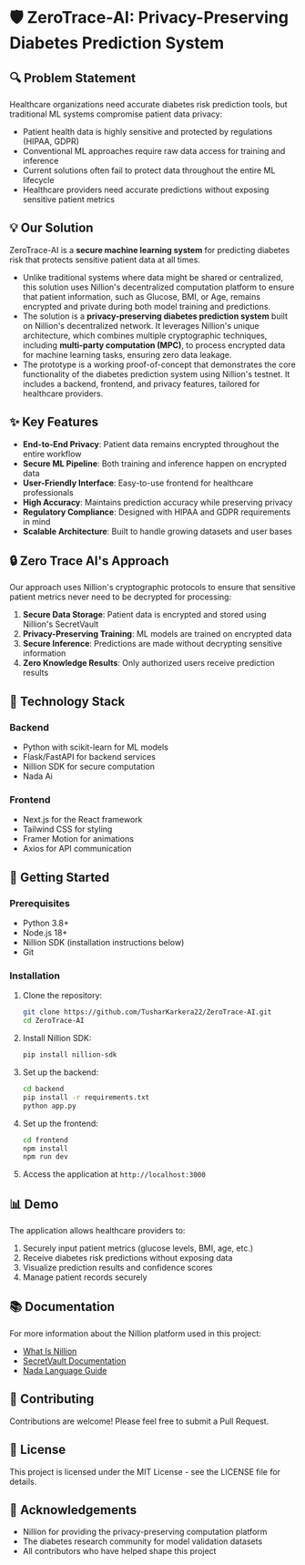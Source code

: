
# 🛡️ ZeroTrace-AI: Privacy-Preserving Diabetes Prediction System

## 🔍 Problem Statement

Healthcare organizations need accurate diabetes risk prediction tools, but traditional ML systems compromise patient data privacy:

- Patient health data is highly sensitive and protected by regulations (HIPAA, GDPR)
- Conventional ML approaches require raw data access for training and inference
- Current solutions often fail to protect data throughout the entire ML lifecycle
- Healthcare providers need accurate predictions without exposing sensitive patient metrics

## 💡 Our Solution

ZeroTrace-AI is a **secure machine learning system** for predicting diabetes risk that protects sensitive patient data at all times.

- Unlike traditional systems where data might be shared or centralized, this solution uses Nillion's decentralized computation platform to ensure that patient information, such as Glucose, BMI, or Age, remains encrypted and private during both model training and predictions.
- The solution is a **privacy-preserving diabetes prediction system** built on Nillion's decentralized network. It leverages Nillion's unique architecture, which combines multiple cryptographic techniques, including **multi-party computation (MPC)**, to process encrypted data for machine learning tasks, ensuring zero data leakage.
- The prototype is a working proof-of-concept that demonstrates the core functionality of the diabetes prediction system using Nillion's testnet. It includes a backend, frontend, and privacy features, tailored for healthcare providers.

## ✨ Key Features

- **End-to-End Privacy**: Patient data remains encrypted throughout the entire workflow
- **Secure ML Pipeline**: Both training and inference happen on encrypted data
- **User-Friendly Interface**: Easy-to-use frontend for healthcare professionals
- **High Accuracy**: Maintains prediction accuracy while preserving privacy
- **Regulatory Compliance**: Designed with HIPAA and GDPR requirements in mind
- **Scalable Architecture**: Built to handle growing datasets and user bases

## 🔒 Zero Trace AI's Approach

Our approach uses Nillion's cryptographic protocols to ensure that sensitive patient metrics never need to be decrypted for processing:

1. **Secure Data Storage**: Patient data is encrypted and stored using Nillion's SecretVault
2. **Privacy-Preserving Training**: ML models are trained on encrypted data
3. **Secure Inference**: Predictions are made without decrypting sensitive information
4. **Zero Knowledge Results**: Only authorized users receive prediction results

## 🧰 Technology Stack

### Backend
- Python with scikit-learn for ML models
- Flask/FastAPI for backend services
- Nillion SDK for secure computation
- Nada Ai

### Frontend
- Next.js for the React framework
- Tailwind CSS for styling
- Framer Motion for animations
- Axios for API communication

## 🚀 Getting Started

### Prerequisites
- Python 3.8+
- Node.js 18+
- Nillion SDK (installation instructions below)
- Git

### Installation

1. Clone the repository:
   ```bash
   git clone https://github.com/TusharKarkera22/ZeroTrace-AI.git
   cd ZeroTrace-AI
   ```

2. Install Nillion SDK:
   ```bash
   pip install nillion-sdk
   ```

3. Set up the backend:
   ```bash
   cd backend
   pip install -r requirements.txt
   python app.py
   ```

4. Set up the frontend:
   ```bash
   cd frontend
   npm install
   npm run dev
   ```

5. Access the application at `http://localhost:3000`

## 📊 Demo

The application allows healthcare providers to:

1. Securely input patient metrics (glucose levels, BMI, age, etc.)
2. Receive diabetes risk predictions without exposing data
3. Visualize prediction results and confidence scores
4. Manage patient records securely

## 📚 Documentation

For more information about the Nillion platform used in this project:

- [What Is Nillion](https://docs.nillion.com/what-is-nillion)
- [SecretVault Documentation](https://docs.nillion.com/build/secret-vault)
- [Nada Language Guide](https://docs.nillion.com/nada-lang)

## 🤝 Contributing

Contributions are welcome! Please feel free to submit a Pull Request.

## 📄 License

This project is licensed under the MIT License - see the LICENSE file for details.

## 🙏 Acknowledgements

- Nillion for providing the privacy-preserving computation platform
- The diabetes research community for model validation datasets
- All contributors who have helped shape this project
